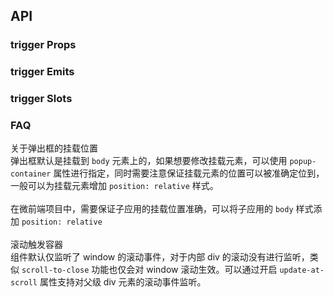 ## API

### trigger Props

<field-table :data="triggerProps"/>

### trigger Emits

<field-table :data="triggerEmits" type="emits"/>

### trigger Slots

<field-table :data="triggerSlots" type="slots"/>

<script setup>
import { ref } from 'vue';

const triggerProps = ref([
  {
    name: 'popup-visible (v-model)',
    desc: '弹出框是否可见',
    type: 'boolean',
    value: '-',
  },
  {
    name: 'default-popup-visible',
    desc: '弹出框默认是否可见（非受控模式）',
    type: 'boolean',
    value: 'false',
  },
  {
    name: 'trigger',
    desc: '触发方式',
    type: '\'hover\' | \'click\' | \'focus\' | \'contextMenu\'',
    value: '\'hover\'',
  },
  {
    name: 'position',
    desc: '弹出位置',
    type: '\'top\' | \'tl\' | \'tr\' | \'bottom\' | \'bl\' | \'br\' | \'left\' | \'lt\' | \'lb\' | \'right\' | \'rt\' | \'rb\'',
    value: '\'bottom\'',
  },
  {
    name: 'disabled',
    desc: '触发器是否禁用',
    type: 'boolean',
    value: 'false',
  },
  {
    name: 'popup-offset',
    desc: '弹出框的偏移量（弹出框距离触发器的偏移距离）',
    type: 'number',
    value: '0',
  },
  {
    name: 'popup-translate',
    desc: '弹出框的移动距离',
    type: 'TriggerPopupTranslate',
    value: '-',
  },
  {
    name: 'show-arrow',
    desc: '弹出框是否显示箭头',
    type: 'boolean',
    value: 'false',
  },
  {
    name: 'align-point',
    desc: '弹出框是否跟随鼠标',
    type: 'boolean',
    value: 'false',
  },
  {
    name: 'popup-hover-stay',
    desc: '是否在移出触发器，并移入弹出框时保持弹出框显示',
    type: 'boolean',
    value: 'true',
  },
  {
    name: 'blur-to-close',
    desc: '是否在触发器失去焦点时关闭弹出框',
    type: 'boolean',
    value: 'true',
  },
  {
    name: 'click-to-close',
    desc: '是否在点击触发器时关闭弹出框',
    type: 'boolean',
    value: 'true',
  },
  {
    name: 'click-outside-to-close',
    desc: '是否在点击外部区域时关闭弹出框',
    type: 'boolean',
    value: 'true',
  },
  {
    name: 'unmount-on-close',
    desc: '是否在关闭时卸载弹出框节点',
    type: 'boolean',
    value: 'true',
  },
  {
    name: 'content-class',
    desc: '弹出框内容的类名',
    type: 'string|array|object',
    value: '-',
  },
  {
    name: 'content-style',
    desc: '弹出框内容的样式',
    type: 'CSSProperties',
    value: '-',
  },
  {
    name: 'arrow-class',
    desc: '弹出框箭头的类名',
    type: 'string|array|object',
    value: '-',
  },
  {
    name: 'arrow-style',
    desc: '弹出框箭头的样式',
    type: 'CSSProperties',
    value: '-',
  },
  {
    name: 'popup-style',
    desc: '弹出框的样式',
    type: 'CSSProperties',
    value: '-',
  },
  {
    name: 'animation-name',
    desc: '弹出动画的name',
    type: 'string',
    value: '\'fade-in\'',
  },
  {
    name: 'duration',
    desc: '弹出动画的持续时间',
    type: 'number| { enter: number; leave: number; }',
    value: '-',
  },
  {
    name: 'mouse-enter-delay',
    desc: 'mouseenter事件延时触发的时间（毫秒）',
    type: 'number',
    value: '100',
  },
  {
    name: 'mouse-leave-delay',
    desc: 'mouseleave事件延时触发的时间（毫秒）',
    type: 'number',
    value: '100',
  },
  {
    name: 'focus-delay',
    desc: 'focus事件延时触发的时间（毫秒）',
    type: 'number',
    value: '0',
  },
  {
    name: 'auto-fit-popup-width',
    desc: '是否将弹出框宽度设置为触发器宽度',
    type: 'boolean',
    value: 'false',
  },
  {
    name: 'auto-fit-popup-min-width',
    desc: '是否将弹出框的最小宽度设置为触发器宽度',
    type: 'boolean',
    value: 'false',
  },
  {
    name: 'auto-fix-position',
    desc: '当触发器的尺寸发生变化时，是否重新计算弹出框位置',
    type: 'boolean',
    value: 'true',
  },
  {
    name: 'popup-container',
    desc: '弹出框的挂载容器',
    type: 'string | HTMLElement',
    value: '-',
  },
  {
    name: 'update-at-scroll',
    desc: '是否在容器滚动时更新弹出框的位置',
    type: 'boolean',
    value: 'false',
  },
  {
    name: 'auto-fit-position',
    desc: '是否自动调整弹出框位置，以适应窗口大小',
    type: 'boolean',
    value: 'true',
  },
  {
    name: 'render-to-body',
    desc: '是否挂载在 body 元素下',
    type: 'boolean',
    value: 'true',
  },
  {
    name: 'prevent-focus',
    desc: '是否阻止弹出层中的元素点击时获取焦点',
    type: 'boolean',
    value: 'false',
  },
  {
    name: 'scroll-to-close',
    desc: '是否在滚动时关闭弹出框',
    type: 'boolean',
    value: 'false (2.46.0)',
  },
  {
    name: 'scroll-to-close-distance',
    desc: '滚动阈值，当滚动距离超过该值时触发关闭',
    type: 'number',
    value: '0',
  },
]);

const triggerEmits = ref([
  {
    name: 'popup-visible-change',
    desc: '弹出框显示状态改变时触发',
    type: 'visible: boolean',
    value: '-',
  },
  {
    name: 'show',
    desc: '弹出框显示后（动画结束）触发',
    type: '- (2.18.0)',
    value: '-',
  },
  {
    name: 'hide',
    desc: '弹出框隐藏后（动画结束）触发',
    type: '- (2.18.0)',
    value: '-',
  },
]);

const triggerSlots = ref([
  {
    name: 'content',
    desc: '弹出框内容',
    type: '-',
    value: '-',
  },
]);
</script>

### FAQ

关于弹出框的挂载位置
<br />
弹出框默认是挂载到 `body` 元素上的，如果想要修改挂载元素，可以使用 `popup-container` 属性进行指定，同时需要注意保证挂载元素的位置可以被准确定位到，一般可以为挂载元素增加 `position: relative` 样式。
<br />
<br />
在微前端项目中，需要保证子应用的挂载位置准确，可以将子应用的 `body` 样式添加 `position: relative`
<br />
<br />
滚动触发容器
<br />
组件默认仅监听了 window 的滚动事件，对于内部 div 的滚动没有进行监听，类似 `scroll-to-close` 功能也仅会对 window 滚动生效。可以通过开启 `update-at-scroll` 属性支持对父级 div 元素的滚动事件监听。
